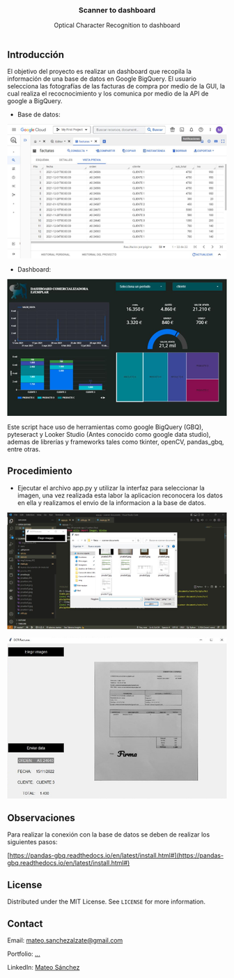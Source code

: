 <!-- PROJECT LOGO -->
<br />

<p align="center">


  <h3 align="center">Scanner to dashboard</h3>

  <p align="center">
    Optical Character Recognition to dashboard
    <br />
    <br />
</p>



## Introducción

El objetivo del proyecto es realizar un dashboard que recopila la información de una base de datos en Google BigQuery. El usuario selecciona las fotografías de las facturas de compra por medio de la GUI, la cual realiza el recocnocimiento y los comunica por medio de la API de google a BigQuery. 


* Base de datos:

![Image base](example\image1.JPG?raw=true)

* Dashboard:

![Image base](example\image2.JPG?raw=true)


Este script hace uso de herramientas como google BigQuery (GBQ), pyteseract y Looker Studio (Antes conocido como google data studio), ademas de librerías y frameworks tales como tkinter, openCV, pandas_gbq, entre otras.

<!-- USAGE EXAMPLES -->
## Procedimiento

* Ejecutar el archivo app.py y utilizar la interfaz para seleccionar la imagen, una vez realizada esta labor la aplicacion reconocera los datos en ella y realizamos el envio de la informacion a la base de datos.

![Image desktop](example\image.jpeg?raw=true)

![Image desktop](example\image3.jpg?raw=true)

## Observaciones

  Para realizar la conexión con la base de datos se deben de realizar los siguientes pasos:

  [https://pandas-gbq.readthedocs.io/en/latest/install.html#](https://pandas-gbq.readthedocs.io/en/latest/install.html#)

<!-- LICENSE -->
## License

  Distributed under the MIT License. See `LICENSE` for more information.

<!-- CONTACT -->
## Contact

Email: mateo.sanchezalzate@gmail.com

Portfolio: 
[...](https://www.linkedin.com/in/mateo-sanchez-770019256/ "...")

LinkedIn: 
[Mateo Sánchez](https://www.linkedin.com/in/mateo-sanchez-770019256/ "Mateo Sánchez")
